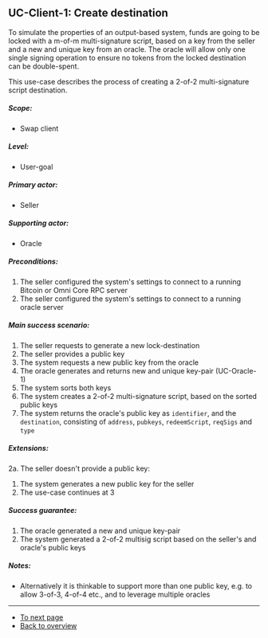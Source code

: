 UC-Client-1: Create destination
-------------------------------

  To simulate the properties of an output-based system, funds are going
  to be locked with a m-of-m multi-signature script, based on a key from
  the seller and a new and unique key from an oracle. The oracle will
  allow only one single signing operation to ensure no tokens from the
  locked destination can be double-spent.

  This use-case describes the process of creating a 2-of-2
  multi-signature script destination.

##### Scope:

- Swap client

##### Level:

- User-goal

##### Primary actor:

- Seller

##### Supporting actor:

- Oracle

##### Preconditions:

  1. The seller configured the system's settings to connect to a running Bitcoin or Omni Core RPC server
  2. The seller configured the system's settings to connect to a running oracle server

##### Main success scenario:

  1. The seller requests to generate a new lock-destination
  2. The seller provides a public key
  3. The system requests a new public key from the oracle
  4. The oracle generates and returns new and unique key-pair (UC-Oracle-1)
  5. The system sorts both keys
  6. The system creates a 2-of-2 multi-signature script, based on the sorted public keys
  7. The system returns the oracle's public key as `identifier`, and the `destination`, consisting of `address`, `pubkeys`, `redeemScript`, `reqSigs` and `type`

##### Extensions:

2a. The seller doesn't provide a public key:

  1. The system generates a new public key for the seller
  2. The use-case continues at 3

##### Success guarantee:

  1. The oracle generated a new and unique key-pair
  2. The system generated a 2-of-2 multisig script based on the seller's and oracle's public keys

##### Notes:

- Alternatively it is thinkable to support more than one public key, e.g. to allow 3-of-3, 4-of-4 etc., and to leverage multiple oracles

---

- [To next page](uc-client-2_prepare_funding.md)
- [Back to overview](../README.md)
